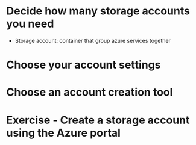# Decide how many storage accounts you need
- Storage account: container that group azure services together

# Choose your account settings

# Choose an account creation tool

# Exercise - Create a storage account using the Azure portal

# 